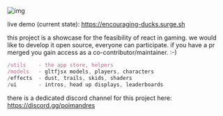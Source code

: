 ![img](thumbnail.jpg)

live demo (current state): https://encouraging-ducks.surge.sh

this project is a showcase for the feasibility of react in gaming. we would like to develop it open source, everyone can participate. if you have a pr merged you gain access as a co-contributor/maintainer. :-)

```jsx
/utils    - the app store, helpers
/models   - gltfjsx models, players, characters
/effects  - dust, trails, skids, shaders
/ui       - intros, head up displays, leaderboards
```

there is a dedicated discord channel for this project here: https://discord.gg/poimandres
